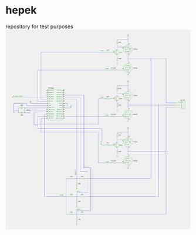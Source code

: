 # hepek
repository for test purposes
![alt tag](https://github.com/benjaminBeganovic/hepek/blob/master/h-bridge.png)
